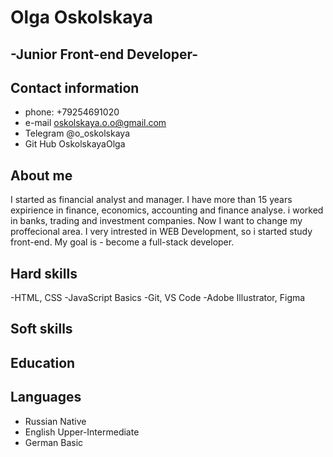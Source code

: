 # **Olga Oskolskaya**

## -Junior Front-end Developer-

## Contact information

- phone: +79254691020
- e-mail oskolskaya.o.o@gmail.com
- Telegram @o_oskolskaya
- Git Hub OskolskayaOlga

## About me

I started as financial analyst and manager. I have more than 15 years expirience in finance, economics, accounting and finance analyse. i worked in banks, trading and investment companies. Now I want to change my proffecional area. I very intrested in WEB Development, so i started study front-end. My goal is - become a full-stack developer.

## Hard skills

-HTML, CSS
-JavaScript Basics
-Git, VS Code
-Adobe Illustrator, Figma

## Soft skills

## Education

## Languages

- Russian Native
- English Upper-Intermediate
- German Basic

